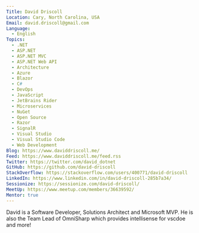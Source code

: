 ```yaml
---
Title: David Driscoll
Location: Cary, North Carolina, USA
Email: david.driscoll@gmail.com
Language:
  - English
Topics:
  - .NET
  - ASP.NET
  - ASP.NET MVC
  - ASP.NET Web API
  - Architecture
  - Azure
  - Blazor
  - C#
  - DevOps
  - JavaScript
  - JetBrains Rider
  - Microservices
  - NuGet
  - Open Source
  - Razor
  - SignalR
  - Visual Studio
  - Visual Studio Code
  - Web Development
Blog: https://www.daviddriscoll.me/
Feed: https://www.daviddriscoll.me/feed.rss
Twitter: https://twitter.com/david_dotnet
GitHub: https://github.com/david-driscoll
StackOverflow: https://stackoverflow.com/users/400771/david-driscoll
LinkedIn: https://www.linkedin.com/in/david-driscoll-285b7a34/
Sessionize: https://sessionize.com/david-driscoll/
MeetUp: https://www.meetup.com/members/36639592/
Mentor: true
---
```

David is a Software Developer, Solutions Architect and Microsoft MVP.  He is also the Team Lead of OmniSharp which provides intellisense for vscdoe and more!
